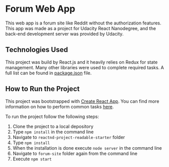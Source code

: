# Forum Web App

This web app is a forum site like Reddit without the authorization features. This app was made as a project for Udacity React Nanodegree, and the back-end development server was provided by Udacity.

## Technologies Used

This project was build by React.js and it heavily relies on Redux for state management. Many other libraries were used to complete required tasks. A full list can be found in [package.json](package.json) file.

## How to Run the Project

This project was bootstrapped with [Create React App](https://github.com/facebookincubator/create-react-app). You can find more information on how to perform common tasks [here](https://github.com/facebookincubator/create-react-app/blob/master/packages/react-scripts/template/README.md).

To run the project follow the following steps:

1. Clone the project to a local depository
2. Type `npm install` in the command line
3. Navigate to `reactnd-project-readable-starter` folder
5. Type `npm install`
4. When the installation is done execute `node server` in the command line
5. Navigate to `forum-site` folder again from the command line
6. Execute `npm start`
